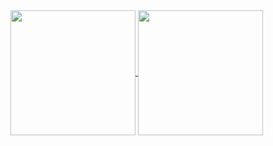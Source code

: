 <a href="#">
  <img height=200 align="center" src="https://github-readme-stats.vercel.app/api?username=roozbehzarei&show_icons=true&theme=default&hide_rank=true&include_all_commits=true" />
</a>
<a href="#">
  <img height=200 align="center" src="https://github-readme-stats.vercel.app/api/top-langs/?username=roozbehzarei&hide=markdown&theme=default" />
</a>
